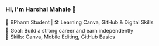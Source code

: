 ### Hi, I'm Harshal Mahale 👋  
📍 BPharm Student | 🛠 Learning Canva, GitHub & Digital Skills  
🎯 Goal: Build a strong career and earn independently  
🔧 Skills: Canva, Mobile Editing, GitHub Basics
